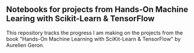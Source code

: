 ## Notebooks for projects from Hands-On Machine Learing with Scikit-Learn & TensorFlow

This repository tracks the progress I am making on the projects from the book "Hands-On Machine Learning with SciKit-Learn & TensorFlow" by Aurelien Geron.
